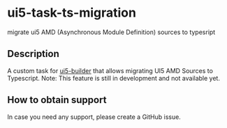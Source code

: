 # ui5-task-ts-migration
 migrate ui5 AMD (Asynchronous Module Definition) sources to typesript

## Description
A custom task for [ui5-builder](https://github.com/SAP/ui5-builder) that allows migrating UI5 AMD Sources to Typescript.
Note: This feature is still in development and not available yet.

## How to obtain support
In case you need any support, please create a GitHub issue.
